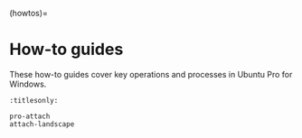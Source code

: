 (howtos)=

# How-to guides

These how-to guides cover key operations and processes in Ubuntu Pro for Windows.

```{toctree}
:titlesonly:

pro-attach
attach-landscape
```